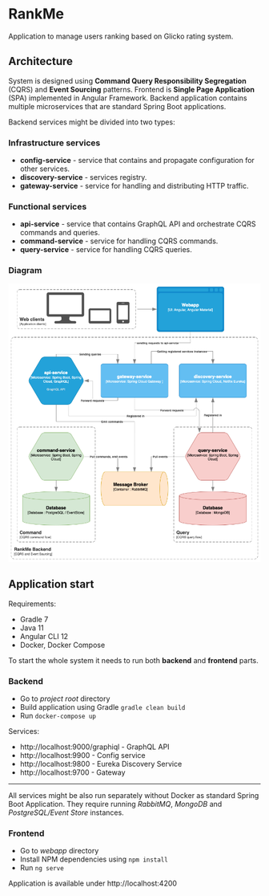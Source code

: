 # RankMe
Application to manage users ranking based on Glicko rating system.
## Architecture
System is designed using **Command Query Responsibility Segregation** (CQRS) and **Event Sourcing** patterns.
Frontend is **Single Page Application** (SPA) implemented in Angular Framework.
Backend application contains multiple microservices that are standard Spring Boot applications.

Backend services might be divided into two types:

### Infrastructure services
- **config-service** - service that contains and propagate configuration for other services.
- **discovery-service** - services registry.
- **gateway-service** - service for handling and distributing HTTP traffic.

### Functional services
- **api-service** - service that contains GraphQL API and orchestrate CQRS commands and queries.
- **command-service** - service for handling CQRS commands.
- **query-service** - service for handling CQRS queries.

### Diagram
![Architecture diagram](architecture-diagram.png)

## Application start
Requirements:
- Gradle 7
- Java 11
- Angular CLI 12
- Docker, Docker Compose

To start the whole system it needs to run both **backend** and **frontend** parts.

### Backend
- Go to *project root* directory
- Build application using Gradle `gradle clean build`
- Run `docker-compose up`

Services:
- http://localhost:9000/graphiql - GraphQL API
- http://localhost:9900 - Config service
- http://localhost:9800 - Eureka Discovery Service
- http://localhost:9700 - Gateway
___
All services might be also run separately without Docker as standard Spring Boot Application. They require running *RabbitMQ*, *MongoDB* and *PostgreSQL/Event Store* instances.
### Frontend
- Go to *webapp* directory
- Install NPM dependencies using `npm install`
- Run `ng serve`

Application is available under http://localhost:4200